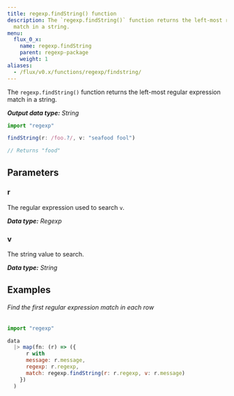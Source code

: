 ```yaml
---
title: regexp.findString() function
description: The `regexp.findString()` function returns the left-most regular expression
  match in a string.
menu:
  flux_0_x:
    name: regexp.findString
    parent: regexp-package
    weight: 1
aliases:
  - /flux/v0.x/functions/regexp/findstring/
---
```


The `regexp.findString()` function returns the left-most regular expression match in a string.

_**Output data type:** String_

```js
import "regexp"

findString(r: /foo.?/, v: "seafood fool")

// Returns "food"
```

## Parameters

### r
The regular expression used to search `v`.

_**Data type:** Regexp_

### v
The string value to search.

_**Data type:** String_

## Examples

###### Find the first regular expression match in each row
```js
import "regexp"

data
  |> map(fn: (r) => ({
      r with
      message: r.message,
      regexp: r.regexp,
      match: regexp.findString(r: r.regexp, v: r.message)
    })
  )
```
